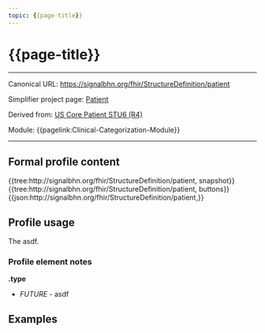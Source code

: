 ```yaml
---
topic: {{page-title}}
---
```


# {{page-title}}

---

Canonical URL: https://signalbhn.org/fhir/StructureDefinition/patient

Simplifier project page: [Patient](https://simplifier.net/signal-mso-fhir-profiles/patientprofile)

Derived from: [US Core Patient STU6 (R4)](https://hl7.org/fhir/us/core/StructureDefinition-us-core-patient.html)

Module:  {{pagelink:Clinical-Categorization-Module}}

---

## Formal profile content
<tabs>
	<tab title="Tree snapshot">
		{{tree:http://signalbhn.org/fhir/StructureDefinition/patient, snapshot}}
	</tab>
	<tab title="Tree, diff/hybrid/snapshot">
		{{tree:http://signalbhn.org/fhir/StructureDefinition/patient, buttons}}
	</tab>
	<tab title="JSON">
		{{json:http://signalbhn.org/fhir/StructureDefinition/patient,}}
	</tab>
</tabs>

## Profile usage

The asdf.

### Profile element notes

**.type**
- *FUTURE* - asdf

## Examples

